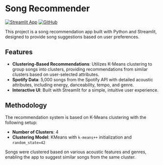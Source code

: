 
# Song Recommender

[![Streamlit App](https://img.shields.io/badge/Streamlit-Live%20App-brightgreen)](https://annaapisarek-song-recommender-streamlit-app-l0x1lx.streamlit.app/) [![GitHub](https://img.shields.io/github/license/annaapisarek/song-recommender)](https://github.com/annaapisarek/song-recommender/blob/main/LICENSE)

This project is a song recommendation app built with Python and Streamlit, designed to provide song suggestions based on user preferences. 

## Features

- **Clustering-Based Recommendations**: Utilizes K-Means clustering to group songs into clusters, providing recommendations from similar clusters based on user-selected attributes.
- **Spotify Data**: 5,000 songs from the Spotify API with detailed acoustic attributes, including energy, danceability, tempo, and genre.
- **Interactive UI**: Built with Streamlit for a simple, intuitive user experience.

## Methodology

The recommendation system is based on K-Means clustering with the following setup:

- **Number of Clusters**: 4
- **Clustering Model**: KMeans with `k-means++` initialization and `random_state=42`
  
Songs were clustered based on various acoustic features and genres, enabling the app to suggest similar songs from the same cluster.



